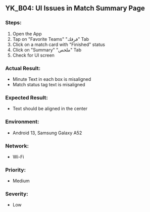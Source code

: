 ## YK_B04: UI Issues in Match Summary Page

### Steps:
1. Open the App
2. Tap on "Favorite Teams" "فرقك" Tab
3. Click on a match card with "Finished" status
4. Click on "Summary" "ملخص" Tab
5. Check for UI screen

### Actual Result:
- Minute Text in each box is misaligned
- Match status tag text is misaligned

### Expected Result:
- Text should be aligned in the center

### Environment:
- Android 13, Samsung Galaxy A52

### Network:
- Wi-Fi

### Priority: 
- Medium

### Severity:
- Low

